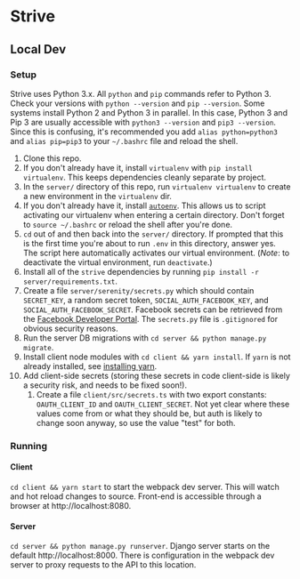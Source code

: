 # Strive
## Local Dev
### Setup
Strive uses Python 3.x. All `python` and `pip` commands refer to Python 3. Check your versions with `python --version`
and `pip --version`. Some systems install Python 2 and Python 3 in parallel. In this case, Python 3 and Pip 3 are usually accessible with `python3 --version` and `pip3 --version`. Since this is confusing, it's recommended you add `alias python=python3` and `alias pip=pip3` to your `~/.bashrc` file and reload the shell.

1. Clone this repo.
2. If you don't already have it, install `virtualenv` with `pip install virtualenv`. This keeps dependencies cleanly separate
   by project.
3. In the `server/` directory of this repo, run `virtualenv virtualenv` to create a new environment in the `virtualenv` dir.
4. If you don't already have it, install [`autoenv`](https://github.com/kennethreitz/autoenv). This allows us to script activating
   our virtualenv when entering a certain directory. Don't forget to `source ~/.bashrc` or reload the shell after you're done.
5. `cd` out of and then back into the `server/` directory. If prompted that this is the first time you're about to run `.env` in
   this directory, answer yes. The script here automatically activates our virtual environment. (*Note*: to deactivate the virtual environment, run `deactivate`.)
6. Install all of the `strive` dependencies by running `pip install -r server/requirements.txt`.
7. Create a file `server/serenity/secrets.py` which should contain `SECRET_KEY`, a random secret token, `SOCIAL_AUTH_FACEBOOK_KEY`,
   and `SOCIAL_AUTH_FACEBOOK_SECRET`. Facebook secrets can be retrieved from the [Facebook Developer Portal](https://developers.facebook.com/apps/).
   The `secrets.py` file is `.gitignored` for obvious security reasons.
7. Run the server DB migrations with `cd server && python manage.py migrate`.
8. Install client node modules with `cd client && yarn install`. If `yarn` is not already installed, see [installing yarn](https://yarnpkg.com/lang/en/docs/install/).
9. Add client-side secrets (storing these secrets in code client-side is likely a security risk, and needs to be fixed soon!).
    1. Create a file `client/src/secrets.ts` with two export constants: `OAUTH_CLIENT_ID` and `OAUTH_CLIENT_SECRET`. Not yet 
  clear where these values come from or what they should be, but auth is likely to change soon anyway, so use the value "test" for both.

### Running
#### Client
`cd client && yarn start` to start the webpack dev server. This will watch and hot reload changes to source. Front-end is
accessible through a browser at http://localhost:8080.
#### Server
`cd server && python manage.py runserver`. Django server starts on the default http://localhost:8000. There is configuration in the
webpack dev server to proxy requests to the API to this location.

